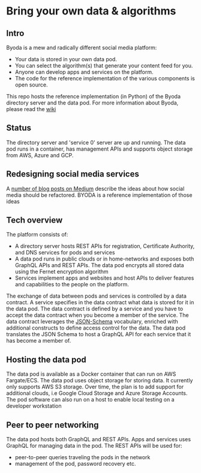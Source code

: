 # Bring your own data & algorithms

## Intro
Byoda is a mew and radically different social media platform:
- Your data is stored in your own data pod.
- You can select the algorithm(s) that generate your content feed for you.
- Anyone can develop apps and services on the platform.
- The code for the reference implementation of the various components is open source.

This repo hosts the reference implementation (in Python) of the Byoda directory server and the data pod. For more information about Byoda, please read the [wiki](https://github.com/StevenHessing/byoda/wiki)

## Status
The directory server and 'service 0' server are up and running. The data pod runs in a container, has management APIs and supports object storage from AWS, Azure and GCP.

## Redesigning social media services
A [number of blog posts on Medium](https://stevenhessing.medium.com/) describe the ideas about how social media should be refactored. BYODA is a reference implementation of those ideas

## Tech overview
The platform consists of:
- A directory server hosts REST APIs for registration, Certificate Authority, and DNS services for pods and services
- A data pod runs in public clouds or in home-networks and exposes both GraphQL APIs and REST APIs. The data pod encrypts all stored data using the Fernet encryption algorithm
- Services implement apps and websites and host APIs to deliver features and capabilities to the people on the platform.

The exchange of data between pods and services is controlled by a data contract. A service specifies in the data contract what data is stored for it in the data pod. The data contract is defined by a service and you have to accept the data contract when you become a member of the service. The data contract leverages the [JSON-Schema](https://json-schema.org/) vocabulary, enriched with additional constructs to define access control for the data. The data pod translates the JSON Schema to host a GraphQL API for each service that it has become a member of.

## Hosting the data pod
The data pod is available as a Docker container that can run on AWS Fargate/ECS. The data pod uses object storage for storing data. It currently only supports AWS S3 storage. Over time, the plan is to add support for additional clouds, i.e Google Cloud Storage and Azure Storage Accounts. The pod software can also run on a host to enable local testing on a developer workstation

## Peer to peer networking
The data pod hosts both GraphQL and REST APIs. Apps and services uses GraphQL for managing data in the pod. The REST APIs will be used for:
- peer-to-peer queries traveling the pods in the network
- management of the pod, password recovery etc.
